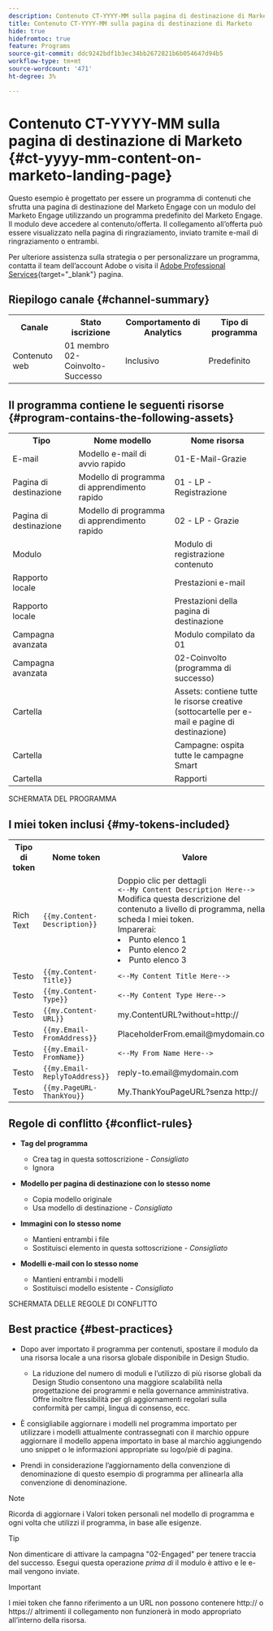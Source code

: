 ```yaml
---
description: Contenuto CT-YYYY-MM sulla pagina di destinazione di Marketo - Documenti Marketo - Documentazione del prodotto
title: Contenuto CT-YYYY-MM sulla pagina di destinazione di Marketo
hide: true
hidefromtoc: true
feature: Programs
source-git-commit: ddc9242bdf1b3ec34bb2672821b6b054647d94b5
workflow-type: tm+mt
source-wordcount: '471'
ht-degree: 3%

---
```


# Contenuto CT-YYYY-MM sulla pagina di destinazione di Marketo {#ct-yyyy-mm-content-on-marketo-landing-page}

Questo esempio è progettato per essere un programma di contenuti che sfrutta una pagina di destinazione del Marketo Engage con un modulo del Marketo Engage utilizzando un programma predefinito del Marketo Engage. Il modulo deve accedere al contenuto/offerta. Il collegamento all’offerta può essere visualizzato nella pagina di ringraziamento, inviato tramite e-mail di ringraziamento o entrambi.

Per ulteriore assistenza sulla strategia o per personalizzare un programma, contatta il team dell’account Adobe o visita il [Adobe Professional Services](https://business.adobe.com/customers/consulting-services/main.html){target="_blank"} pagina.

## Riepilogo canale {#channel-summary}

<table style="table-layout:auto"> 
 <tbody> 
  <tr> 
   <th>Canale</th> 
   <th>Stato iscrizione</th>
   <th>Comportamento di Analytics</th>
   <th>Tipo di programma</th>
  </tr> 
  <tr> 
   <td>Contenuto web</td> 
   <td>01 membro 
<br/>02-Coinvolto-Successo</td>
   <td>Inclusivo</td>
   <td>Predefinito</td>
  </tr>
 </tbody> 
</table>

## Il programma contiene le seguenti risorse {#program-contains-the-following-assets}

<table style="table-layout:auto"> 
 <tbody> 
  <tr> 
   <th>Tipo</th> 
   <th>Nome modello</th>
   <th>Nome risorsa</th>
  </tr> 
  <tr> 
   <td>E-mail</td> 
   <td>Modello e-mail di avvio rapido</td>
   <td>01-E-Mail-Grazie</td>
  </tr>
  <tr> 
   <td>Pagina di destinazione</td> 
   <td>Modello di programma di apprendimento rapido</td>
   <td>01 - LP - Registrazione</td>
  </tr>
  <tr> 
   <td>Pagina di destinazione</td> 
   <td>Modello di programma di apprendimento rapido</td>
   <td>02 - LP - Grazie</td>
  </tr>
  <tr> 
   <td>Modulo</td> 
   <td> </td>
   <td>Modulo di registrazione contenuto</td>
  </tr>
  <tr> 
   <td>Rapporto locale</td> 
   <td> </td>
   <td>Prestazioni e-mail</td>
  </tr>
  <tr> 
   <td>Rapporto locale</td> 
   <td> </td>
   <td>Prestazioni della pagina di destinazione</td>
  </tr>
  <tr> 
   <td>Campagna avanzata</td> 
   <td> </td>
   <td>Modulo compilato da 01</td>
  </tr>
  <tr> 
   <td>Campagna avanzata</td> 
   <td> </td>
   <td>02-Coinvolto (programma di successo)</td>
  </tr>
  <tr> 
   <td>Cartella</td> 
   <td> </td>
   <td>Assets: contiene tutte le risorse creative 
<br/>(sottocartelle per e-mail e pagine di destinazione)  </td>
  </tr>
  <tr> 
   <td>Cartella</td> 
   <td> </td>
   <td>Campagne: ospita tutte le campagne Smart</td>
  </tr>
  <tr> 
   <td>Cartella</td> 
   <td> </td>
   <td>Rapporti</td>
  </tr>
 </tbody> 
</table>

SCHERMATA DEL PROGRAMMA

## I miei token inclusi {#my-tokens-included}

<table style="table-layout:auto"> 
 <tbody> 
  <tr> 
   <th>Tipo di token</th> 
   <th>Nome token</th>
   <th>Valore</th>
  </tr> 
  <tr> 
   <td>Rich Text</td> 
   <td><code>{{my.Content-Description}}</code></td>
   <td>Doppio clic per dettagli  
<br/><code><--My Content Description Here--></code> 
<br/>Modifica questa descrizione del contenuto a livello di programma, nella scheda I miei token. 
<br/>Imparerai: 
<li>Punto elenco 1</li>
<li>Punto elenco 2</li>
<li>Punto elenco 3</li></td>
  </tr>
  <tr> 
   <td>Testo</td> 
   <td><code>{{my.Content-Title}}</code></td>
   <td><code><--My Content Title Here--></code></td>
  </tr>
  <tr> 
   <td>Testo</td> 
   <td><code>{{my.Content-Type}}</code></td>
   <td><code><--My Content Type Here--></code></td>
  </tr>
  <tr> 
   <td>Testo</td> 
   <td><code>{{my.Content-URL}}</code></td>
   <td>my.ContentURL?without=http://</td>
  </tr>
  <tr> 
   <td>Testo</td> 
   <td><code>{{my.Email-FromAddress}}</code></td>
   <td>PlaceholderFrom.email@mydomain.com</td>
  </tr>
  <tr> 
   <td>Testo</td> 
   <td><code>{{my.Email-FromName}}</code></td>
   <td><code><--My From Name Here--></code></td>
  </tr>
  <tr> 
   <td>Testo</td> 
   <td><code>{{my.Email-ReplyToAddress}}</code></td>
   <td>reply-to.email@mydomain.com</td>
  </tr>
  <tr> 
   <td>Testo</td> 
   <td><code>{{my.PageURL-ThankYou}}</code></td>
   <td>My.ThankYouPageURL?senza http://</td>
  </tr>
 </tbody> 
</table>

## Regole di conflitto {#conflict-rules}

* **Tag del programma**
   * Crea tag in questa sottoscrizione - _Consigliato_
   * Ignora

* **Modello per pagina di destinazione con lo stesso nome**
   * Copia modello originale
   * Usa modello di destinazione - _Consigliato_

* **Immagini con lo stesso nome**
   * Mantieni entrambi i file
   * Sostituisci elemento in questa sottoscrizione - _Consigliato_

* **Modelli e-mail con lo stesso nome**
   * Mantieni entrambi i modelli
   * Sostituisci modello esistente - _Consigliato_

SCHERMATA DELLE REGOLE DI CONFLITTO

## Best practice {#best-practices}

* Dopo aver importato il programma per contenuti, spostare il modulo da una risorsa locale a una risorsa globale disponibile in Design Studio.
   * La riduzione del numero di moduli e l’utilizzo di più risorse globali da Design Studio consentono una maggiore scalabilità nella progettazione dei programmi e nella governance amministrativa. Offre inoltre flessibilità per gli aggiornamenti regolari sulla conformità per campi, lingua di consenso, ecc.

* È consigliabile aggiornare i modelli nel programma importato per utilizzare i modelli attualmente contrassegnati con il marchio oppure aggiornare il modello appena importato in base al marchio aggiungendo uno snippet o le informazioni appropriate su logo/piè di pagina.

* Prendi in considerazione l’aggiornamento della convenzione di denominazione di questo esempio di programma per allinearla alla convenzione di denominazione.

>[!NOTE]
>
>Ricorda di aggiornare i Valori token personali nel modello di programma e ogni volta che utilizzi il programma, in base alle esigenze.

>[!TIP]
>
>Non dimenticare di attivare la campagna &quot;02-Engaged&quot; per tenere traccia del successo. Esegui questa operazione _prima di_ il modulo è attivo e le e-mail vengono inviate.

>[!IMPORTANT]
>
>I miei token che fanno riferimento a un URL non possono contenere http:// o https:// altrimenti il collegamento non funzionerà in modo appropriato all’interno della risorsa.
